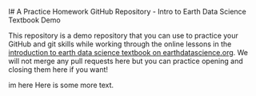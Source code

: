 I# A Practice Homework GitHub Repository - Intro to Earth Data Science Textbook Demo

This repository is a demo repository that you can use to practice your GitHub and git skills while working
through the online lessons in the [introduction to earth data science textbook on earthdatascience.org](https://www.earthdatascience.org/courses/intro-to-earth-data-science/git-github/version-control/). We will not merge any pull requests here but you can practice opening and closing them here if you want!

im here
Here is some more text.
